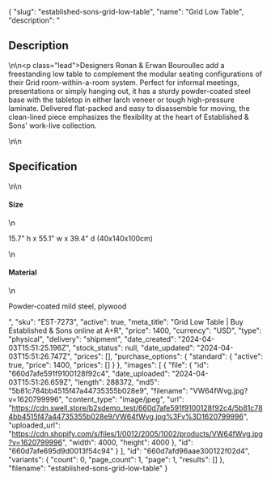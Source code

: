 {
  "slug": "established-sons-grid-low-table",
  "name": "Grid Low Table",
  "description": "<h2>Description</h2>\n<!-- split -->\n<p class=\"lead\">Designers Ronan &amp; Erwan Bouroullec add a freestanding low table to complement the modular seating configurations of their Grid room-within-a-room system. Perfect for informal meetings, presentations or simply hanging out, it has a sturdy powder-coated steel base with the tabletop in either larch veneer or tough high-pressure laminate. Delivered flat-packed and easy to disassemble for moving, the clean-lined piece emphasizes the flexibility at the heart of Established &amp; Sons' work-live collection.</p>\n<!-- split -->\n<h2>Specification</h2>\n<!-- split -->\n<h4>Size</h4>\n<p>15.7\" h x 55.1\" w x 39.4\" d (40x140x100cm)</p>\n<h4>Material</h4>\n<p>Powder-coated mild steel, plywood</p>",
  "sku": "EST-7273",
  "active": true,
  "meta_title": "Grid Low Table | Buy Established & Sons online at A+R",
  "price": 1400,
  "currency": "USD",
  "type": "physical",
  "delivery": "shipment",
  "date_created": "2024-04-03T15:51:25.196Z",
  "stock_status": null,
  "date_updated": "2024-04-03T15:51:26.747Z",
  "prices": [],
  "purchase_options": {
    "standard": {
      "active": true,
      "price": 1400,
      "prices": []
    }
  },
  "images": [
    {
      "file": {
        "id": "660d7afe591f9100128f92c4",
        "date_uploaded": "2024-04-03T15:51:26.659Z",
        "length": 288372,
        "md5": "5b81c784bb4515f47a44735355b028e9",
        "filename": "VW64fWvg.jpg?v=1620799996",
        "content_type": "image/jpeg",
        "url": "https://cdn.swell.store/b2sdemo_test/660d7afe591f9100128f92c4/5b81c784bb4515f47a44735355b028e9/VW64fWvg.jpg%3Fv%3D1620799996",
        "uploaded_url": "https://cdn.shopify.com/s/files/1/0012/2005/1002/products/VW64fWvg.jpg?v=1620799996",
        "width": 4000,
        "height": 4000
      },
      "id": "660d7afe695d9d0013f54c94"
    }
  ],
  "id": "660d7afd96aae300122f02d4",
  "variants": {
    "count": 0,
    "page_count": 1,
    "page": 1,
    "results": []
  },
  "filename": "established-sons-grid-low-table"
}